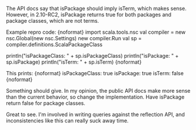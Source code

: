 The API docs say that isPackage should imply isTerm, which makes sense. However, in 2.10-RC2, isPackage returns true for both packages and package classes, which are not terms.

Example repro code:
{noformat}
import scala.tools.nsc
val compiler = new nsc.Global(new nsc.Settings)
new compiler.Run
val sp = compiler.definitions.ScalaPackageClass

println("isPackageClass: " + sp.isPackageClass)
println("isPackage: " + sp.isPackage)
println("isTerm: " + sp.isTerm)
{noformat}

This prints:
{noformat}
isPackageClass: true
isPackage: true
isTerm: false
{noformat}

Something should give. In my opinion, the public API docs make more sense than the current behavior, so change the implementation. Have isPackage return false for package classes.

Great to see. I'm involved in writing queries against the reflection API, and inconsistencies like this can really suck away time.
